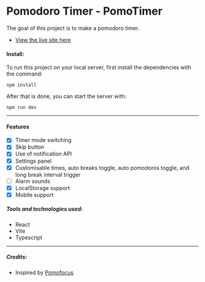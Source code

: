 # Pomodoro Timer - PomoTimer

The goal of this project is to make a pomodoro timer.

-   [View the live site here](https://bizarf.github.io/pomodoro-timer/)

#### Install:

To run this project on your local server, first install the dependencies with the command:

```
npm install
```

After that is done, you can start the server with:

```
npm run dev
```

<hr>

#### Features

-   [x] Timer mode switching
-   [x] Skip button
-   [x] Use of notification API
-   [x] Settings panel
-   [x] Customisable times, auto breaks toggle, auto pomodoros toggle, and long break interval trigger
-   [ ] Alarm sounds
-   [x] LocalStorage support
-   [x] Mobile support

##### Tools and technologies used:

-   React
-   Vite
-   Typescript

<hr>

##### Credits:

-   Inspired by [Pomofocus](https://pomofocus.io/)
